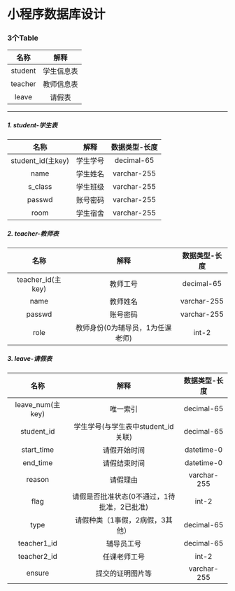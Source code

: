 # 小程序数据库设计

### 3个Table

|  名称   |    解释    |
| :-----: | :--------: |
| student | 学生信息表 |
| teacher | 教师信息表 |
|  leave  |   请假表   |



***

##### 1. student-学生表

|       名称        |   解释   | 数据类型-长度 |
| :---------------: | :------: | :-----------: |
| student_id(主key) | 学生学号 |  decimal-65   |
|       name        | 学生姓名 |  varchar-255  |
|      s_class      | 学生班级 |  varchar-255  |
|      passwd       | 账号密码 |  varchar-255  |
|       room        | 学生宿舍 |  varchar-255  |

##### 2. teacher-教师表

|       名称        |               解释               | 数据类型-长度 |
| :---------------: | :------------------------------: | :-----------: |
| teacher_id(主key) |             教师工号             |  decimal-65   |
|       name        |             教师姓名             |  varchar-255  |
|      passwd       |             账号密码             |  varchar-255  |
|       role        | 教师身份(0为辅导员，1为任课老师) |     int-2     |


##### 3. leave-请假表

|       名称       |                    解释                     | 数据类型-长度 |
| :--------------: | :-----------------------------------------: | :-----------: |
| leave_num(主key) |                  唯一索引                   |  decimal-65   |
|    student_id    |     学生学号(与学生表中student_id关联)      |  decimal-65   |
|    start_time    |                请假开始时间                 |  datetime-0   |
|     end_time     |                请假结束时间                 |  datetime-0   |
|      reason      |                  请假理由                   |  varchar-255  |
|       flag       | 请假是否批准状态(0不通过，1待批准，2已批准) |     int-2     |
|       type       |       请假种类（1事假，2病假，3其他）       |  decimal-65   |
|   teacher1_id    |                 辅导员工号                  |  decimal-65   |
|   teacher2_id    |                任课老师工号                 |     int-2     |
|      ensure      |              提交的证明图片等               |  varchar-255  |


